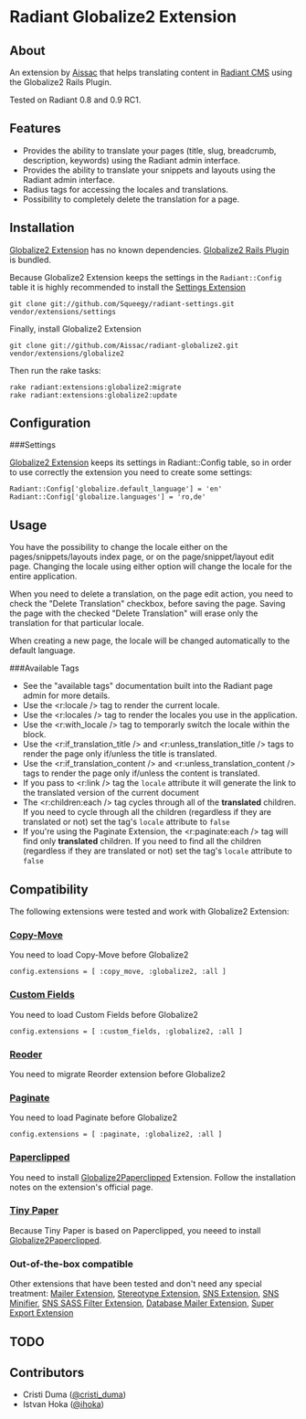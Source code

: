 Radiant Globalize2 Extension
===

About
---

An extension by [Aissac][aissac] that helps translating content in [Radiant CMS][radiant] using the Globalize2 Rails Plugin.

Tested on Radiant 0.8 and 0.9 RC1.

Features
---

* Provides the ability to translate your pages (title, slug, breadcrumb, description, keywords)  using the Radiant admin interface.
* Provides the ability to translate your snippets and layouts using the Radiant admin interface.
* Radius tags for accessing the locales and translations.
* Possibility to completely delete the translation for a page.

Installation
---

[Globalize2 Extension][arg2] has no known dependencies. [Globalize2 Rails Plugin][rg2] is bundled.

Because Globalize2 Extension keeps the settings in the `Radiant::Config` table it is highly recommended to install the [Settings Extension][rse]

    git clone git://github.com/Squeegy/radiant-settings.git vendor/extensions/settings
    
Finally, install Globalize2 Extension
  
    git clone git://github.com/Aissac/radiant-globalize2.git vendor/extensions/globalize2

Then run the rake tasks:

    rake radiant:extensions:globalize2:migrate
    rake radiant:extensions:globalize2:update

Configuration
---

###Settings

[Globalize2 Extension][arg2] keeps its settings in Radiant::Config table, so in order to use correctly the extension you need to create some settings:

    Radiant::Config['globalize.default_language'] = 'en'
    Radiant::Config['globalize.languages'] = 'ro,de'
  
Usage
---

You have the possibility to change the locale either on the pages/snippets/layouts index page, or on the page/snippet/layout edit page. Changing the locale using either option will change the locale for the entire application.

When you need to delete a translation, on the page edit action, you need to check the "Delete Translation" checkbox, before saving the page. Saving the page with the checked "Delete Translation" will erase only the translation for that particular locale.

When creating a new page, the locale will be changed automatically to the default language.

###Available Tags

* See the "available tags" documentation built into the Radiant page admin for more details.
* Use the <r:locale /> tag to render the current locale.
* Use the <r:locales /> tag to render the locales you use in the application.
* Use the <r:with_locale /> tag to temporarly switch the locale within the block.
* Use the <r:if_translation_title /> and <r:unless_translation_title /> tags to render the page only if/unless the title is translated.
* Use the <r:if_translation_content /> and <r:unless_translation_content /> tags to render the page only if/unless the content is translated.
* If you pass to <r:link /> tag the `locale` attribute it will generate the link to the translated version of the current document
* The <r:children:each /> tag cycles through all of the **translated** children. If you need to cycle through all the children (regardless if they are translated or not) set the tag's `locale` attribute to `false`
* If you're using the Paginate Extension, the <r:paginate:each /> tag will find only **translated** children. If you need to find all the children (regardless if they are translated or not) set the tag's `locale` attribute to `false`


Compatibility
---

The following extensions were tested and work with Globalize2 Extension:

### [Copy-Move][cm]

You need to load Copy-Move before Globalize2

    config.extensions = [ :copy_move, :globalize2, :all ]

### [Custom Fields][cf]

You need to load Custom Fields before Globalize2

    config.extensions = [ :custom_fields, :globalize2, :all ]
    
### [Reoder][ro]

You need to migrate Reorder extension before Globalize2

### [Paginate][pe]

You need to load Paginate before Globalize2

    config.extensions = [ :paginate, :globalize2, :all ]
    
### [Paperclipped][pc]

You need to install [Globalize2Paperclipped][g2p] Extension. Follow the installation notes on the extension's official page.

### [Tiny Paper][tp]

Because Tiny Paper is based on Paperclipped, you neeed to install [Globalize2Paperclipped][g2p].

### Out-of-the-box compatible

Other extensions that have been tested and don't need any special treatment: [Mailer Extension][rm], [Stereotype Extension][rs], [SNS Extension][sns], [SNS Minifier][snsm], [SNS SASS Filter Extension][snss], [Database Mailer Extension][dbm], [Super Export Extension][rse]

TODO
---

Contributors
---

* Cristi Duma ([@cristi_duma][cd])
* Istvan Hoka ([@ihoka][ih])

[rg2]: http://github.com/joshmh/globalize2
[aissac]: http://aissac.ro
[radiant]: http://radiantcms.org/
[rse]: http://github.com/Squeegy/radiant-settings
[arg2]: http://blog.aissac.ro/radiant/globalize2-extension/

[cm]:http://github.com/pilu/radiant-copy-move
[cf]:http://github.com/Aissac/radiant-custom-fields-extension/
[ro]:http://github.com/radiant/radiant-reorder-extension/
[pe]:http://github.com/Aissac/radiant-paginate-extension/
[pc]:http://github.com/kbingman/paperclipped/
[g2p]:http://github.com/Aissac/radiant-globalize2-paperclipped-extension/
[tp]:http://github.com/Aissac/radiant-tiny-paper-extension/
[rm]:http://github.com/radiant/radiant-mailer-extension/
[rs]:http://github.com/Aissac/radiant-stereotype-extension/
[sns]:http://github.com/radiant/radiant-sns-extension/
[snsm]:http://github.com/Aissac/radiant-sns-minifier-extension/
[snss]:http://github.com/SwankInnovations/radiant-sns-sass-filter-extension/
[dbm]:http://github.com/Aissac/radiant-database-mailer-extension/
[rse]:http://github.com/Aissac/radiant-super-export-extension/tree/master

[cd]: http://twitter.com/cristi_duma
[ih]: http://twitter.com/ihoka